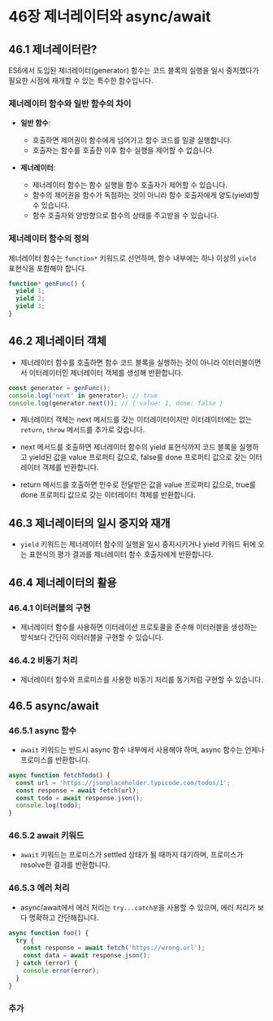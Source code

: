 # 46장 제너레이터와 async/await

## 46.1 제너레이터란?

ES6에서 도입된 제너레이터(generator) 함수는 코드 블록의 실행을 일시 중지했다가 필요한 시점에 재개할 수 있는 특수한 함수입니다.

### 제너레이터 함수와 일반 함수의 차이

- **일반 함수**:
  - 호출하면 제어권이 함수에게 넘어가고 함수 코드를 일괄 실행합니다.
  - 호출자는 함수를 호출한 이후 함수 실행을 제어할 수 없습니다.

- **제너레이터**:
  - 제너레이터 함수는 함수 실행을 함수 호출자가 제어할 수 있습니다.
  - 함수의 제어권을 함수가 독점하는 것이 아니라 함수 호출자에게 양도(yield)할 수 있습니다.
  - 함수 호출자와 양방향으로 함수의 상태를 주고받을 수 있습니다.

### 제너레이터 함수의 정의

제너레이터 함수는 `function*` 키워드로 선언하며, 함수 내부에는 하나 이상의 `yield` 표현식을 포함해야 합니다.

```javascript
function* genFunc() {
  yield 1;
  yield 2;
  yield 3;
}
```


## 46.2 제너레이터 객체

- 제너레이터 함수를 호출하면 함수 코드 블록을 실행하는 것이 아니라 이터러블이면서 이터레이터인 제너레이터 객체를 생성해 반환합니다.

```javascript
const generator = genFunc();
console.log('next' in generator); // true
console.log(generator.next()); // { value: 1, done: false }
```

- 제너레이터 객체는 next 메서드를 갖는 이터레이터이지만 이터레이터에는 없는 `return`, `throw` 메서드를 추가로 갖습니다.

- next 메서드를 호출하면 제너레이터 함수의 yield 표현식까지 코드 블록을 실행하고 yield된 값을 value 프로퍼티 값으로, false를 done 프로퍼티 값으로 갖는 이터레이터 객체를 반환합니다.

- return 메서드를 호출하면 인수로 전달받은 값을 value 프로퍼티 값으로, true를 done 프로퍼티 값으로 갖는 이터레이터 객체를 반환합니다.

## 46.3 제너레이터의 일시 중지와 재개

- `yield` 키워드는 제너레이터 함수의 실행을 일시 중지시키거나 yield 키워드 뒤에 오는 표현식의 평가 결과를 제너레이터 함수 호출자에게 반환합니다.

## 46.4 제너레이터의 활용

### 46.4.1 이터러블의 구현

- 제너레이터 함수를 사용하면 이터레이션 프로토콜을 준수해 이터러블을 생성하는 방식보다 간단히 이터러블을 구현할 수 있습니다.

### 46.4.2 비동기 처리

- 제너레이터 함수와 프로미스를 사용한 비동기 처리를 동기처럼 구현할 수 있습니다.

## 46.5 async/await

### 46.5.1 async 함수

- `await` 키워드는 반드시 async 함수 내부에서 사용해야 하며, async 함수는 언제나 프로미스를 반환합니다.

```javascript
async function fetchTodo() {
  const url = 'https://jsonplaceholder.typicode.com/todos/1';
  const response = await fetch(url);
  const todo = await response.json();
  console.log(todo);
}
```

### 46.5.2 await 키워드

- `await` 키워드는 프로미스가 settled 상태가 될 때까지 대기하며, 프로미스가 resolve한 결과를 반환합니다.

### 46.5.3 에러 처리

- async/await에서 에러 처리는 `try...catch문`을 사용할 수 있으며, 에러 처리가 보다 명확하고 간단해집니다.

```javascript
async function foo() {
  try {
    const response = await fetch('https://wrong.url');
    const data = await response.json();
  } catch (error) {
    console.error(error);
  }
}
```

### 추가

